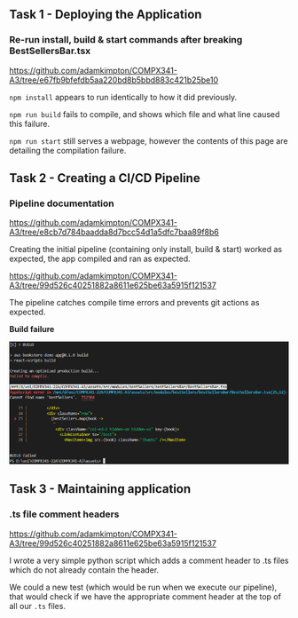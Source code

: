 ## Task 1 - Deploying the Application
### Re-run install, build & start commands after breaking BestSellersBar.tsx
https://github.com/adamkimpton/COMPX341-A3/tree/e67fb9bfefdb5aa220bd8b5bbd883c421b25be10

`npm install` appears to run identically to how it did previously.

`npm run build` fails to compile, and shows which file and what line caused this failure.

`npm run start` still serves a webpage, however the contents of this page are detailing the compilation failure.

## Task 2 - Creating a CI/CD Pipeline
### Pipeline documentation
https://github.com/adamkimpton/COMPX341-A3/tree/e8cb7d784baadda8d7bcc54d1a5dfc7baa89f8b6

Creating the initial pipeline (containing only install, build & start) worked as expected, the app compiled and ran as expected.

https://github.com/adamkimpton/COMPX341-A3/tree/99d526c40251882a8611e625be63a5915f121537

The pipeline catches compile time errors and prevents git actions as expected. 

**Build failure**

![Summary Diagram](/assets/readmeImages/buildfailure.png)

## Task 3 - Maintaining application
### .ts file comment headers

https://github.com/adamkimpton/COMPX341-A3/tree/99d526c40251882a8611e625be63a5915f121537

I wrote a very simple python script which adds a comment header to .ts files  which do not already contain the header.

We could a new test (which would be run when we execute our pipeline), that would check if we have the appropriate comment header at the top of all our `.ts` files. 